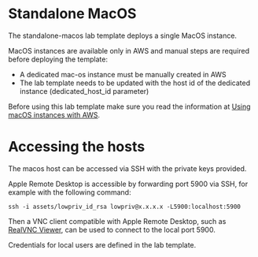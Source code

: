 # Standalone MacOS

The standalone-macos lab template deploys a single MacOS instance.

MacOS instances are available only in AWS and manual steps are required before deploying the template:

* A dedicated mac-os instance must be manually created in AWS
* The lab template needs to be updated with the host id of the dedicated instance (dedicated_host_id parameter)

Before using this lab template make sure you read the information at [Using macOS instances with AWS](../../../Documentation/aws_macos_instances.md).

# Accessing the hosts

The macos host can be accessed via SSH with the private keys provided.

Apple Remote Desktop is accessible by forwarding port 5900 via SSH, for example with the following command:

```
ssh -i assets/lowpriv_id_rsa lowpriv@x.x.x.x -L5900:localhost:5900
```

Then a VNC client compatible with Apple Remote Desktop, such as [RealVNC Viewer](https://www.realvnc.com/), can be used to connect to the local port 5900.

Credentials for local users are defined in the lab template.